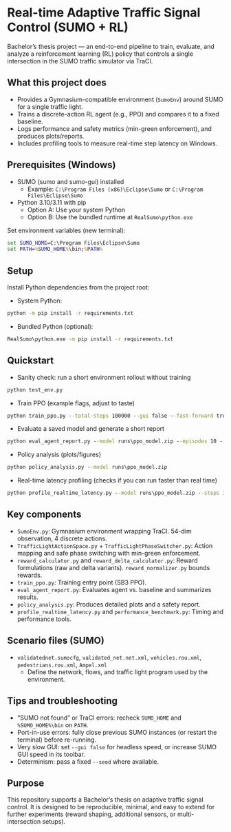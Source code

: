 # Real-time Adaptive Traffic Signal Control (SUMO + RL)

Bachelor’s thesis project — an end-to-end pipeline to train, evaluate, and analyze a reinforcement learning (RL) policy that controls a single intersection in the SUMO traffic simulator via TraCI.

## What this project does

- Provides a Gymnasium-compatible environment (`SumoEnv`) around SUMO for a single traffic light.
- Trains a discrete-action RL agent (e.g., PPO) and compares it to a fixed baseline.
- Logs performance and safety metrics (min-green enforcement), and produces plots/reports.
- Includes profiling tools to measure real-time step latency on Windows.

## Prerequisites (Windows)

- SUMO (sumo and sumo-gui) installed
  - Example: `C:\Program Files (x86)\Eclipse\Sumo` or `C:\Program Files\Eclipse\Sumo`
- Python 3.10/3.11 with pip
  - Option A: Use your system Python
  - Option B: Use the bundled runtime at `RealSumo\python.exe`

Set environment variables (new terminal):

```cmd
set SUMO_HOME=C:\Program Files\Eclipse\Sumo
set PATH=%SUMO_HOME%\bin;%PATH%
```

## Setup

Install Python dependencies from the project root:

- System Python:

```cmd
python -m pip install -r requirements.txt
```

- Bundled Python (optional):

```cmd
RealSumo\python.exe -m pip install -r requirements.txt
```

## Quickstart

- Sanity check: run a short environment rollout without training

```cmd
python test_env.py
```

- Train PPO (example flags, adjust to taste)

```cmd
python train_ppo.py --total-steps 100000 --gui false --fast-forward true
```

- Evaluate a saved model and generate a short report

```cmd
python eval_agent_report.py --model runs\ppo_model.zip --episodes 10 --gui false
```

- Policy analysis (plots/figures)

```cmd
python policy_analysis.py --model runs\ppo_model.zip
```

- Real-time latency profiling (checks if you can run faster than real time)

```cmd
python profile_realtime_latency.py --model runs\ppo_model.zip --steps 1000 --warmup 50
```

## Key components

- `SumoEnv.py`: Gymnasium environment wrapping TraCI. 54-dim observation, 4 discrete actions.
- `TrafficLightActionSpace.py` + `TrafficLightPhaseSwitcher.py`: Action mapping and safe phase switching with min-green enforcement.
- `reward_calculator.py` and `reward_delta_calculator.py`: Reward formulations (raw and delta variants). `reward_normalizer.py` bounds rewards.
- `train_ppo.py`: Training entry point (SB3 PPO).
- `eval_agent_report.py`: Evaluates agent vs. baseline and summarizes results.
- `policy_analysis.py`: Produces detailed plots and a safety report.
- `profile_realtime_latency.py` and `performance_benchmark.py`: Timing and performance tools.

## Scenario files (SUMO)

- `validatednet.sumocfg`, `validated_net.net.xml`, `vehicles.rou.xml`, `pedestrians.rou.xml`, `Ampel.xml`
  - Define the network, flows, and traffic light program used by the environment.

## Tips and troubleshooting

- “SUMO not found” or TraCI errors: recheck `SUMO_HOME` and `%SUMO_HOME%\bin` on `PATH`.
- Port-in-use errors: fully close previous SUMO instances (or restart the terminal) before re-running.
- Very slow GUI: set `--gui false` for headless speed, or increase SUMO GUI speed in its toolbar.
- Determinism: pass a fixed `--seed` where available.

## Purpose

This repository supports a Bachelor’s thesis on adaptive traffic signal control. It is designed to be reproducible, minimal, and easy to extend for further experiments (reward shaping, additional sensors, or multi-intersection setups).
